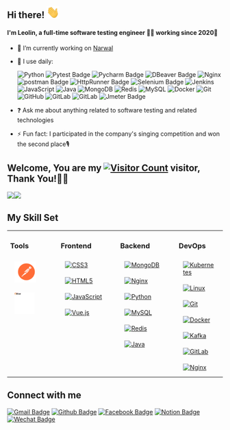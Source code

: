 <link rel="stylesheet" type="text/css" href="./beautiful.css">
 
## <div align="left">Hi there! <img src="https://github.com/Linlei-dev/Linlei-dev/blob/main/public/gif/wave.gif" width="30"></div>  

#### I'm Leolin, a full-time software testing engineer 👨‍💻 working since 2020🚀
  
- 🔭 I’m currently working on [Narwal](https://cn.narwal.com/about-us)  

- 🚀 I use daily:  

  ![Python](https://img.shields.io/badge/-Python-black?style=flat-square&logo=Python)
  ![Pytest Badge](https://img.shields.io/badge/Pytest-%230A9EDC?style=flat-square&logo=pytest&logoColor=white&logoSize=auto)
  ![Pycharm Badge](https://img.shields.io/badge/Pycharm-%23000000?style=flat-square&logo=pycharm)
  ![DBeaver Badge](https://img.shields.io/badge/DBeaver-%23382923?style=flat-square&logo=dbeaver)
  ![Nginx](https://img.shields.io/badge/-Nginx-F6C915?style=flat-square&logo=nginx&logoColor=029137)
  ![postman Badge](https://img.shields.io/badge/Postman-%23FF6C37?logo=postman&labelColor=white)
  ![HttpRunner Badge](https://img.shields.io/badge/HttpRunner-%23009020?style=flat-square&logo=htop)
  ![Selenium Badge](https://img.shields.io/badge/Selenium-%2343B02A?style=flat-square&logo=selenium&logoColor=white&logoSize=auto&color=%2343B02A)
  ![Jenkins](https://img.shields.io/badge/-Jenkins-F6C915?style=flat-square&logo=jenkins&logoColor=F16061)
  ![JavaScript](https://img.shields.io/badge/-JavaScript-black?style=flat-square&logo=javascript)
  ![Java](https://img.shields.io/badge/-java-E34A86?style=flat-square&logo=java)
  ![MongoDB](https://img.shields.io/badge/-MongoDB-black?style=flat-square&logo=mongodb)
  ![Redis](https://img.shields.io/badge/-Redis-black?style=flat-square&logo=Redis)
  ![MySQL](https://img.shields.io/badge/-MySQL-black?style=flat-square&logo=mysql)
  ![Docker](https://img.shields.io/badge/-Docker-black?style=flat-square&logo=docker)
  ![Git](https://img.shields.io/badge/-Git-black?style=flat-square&logo=git)
  ![GitHub](https://img.shields.io/badge/-GitHub-181717?style=flat-square&logo=github)
  ![GitLab](https://img.shields.io/badge/-GitLab-FCA121?style=flat-square&logo=gitlab)
  ![GitLab](https://img.shields.io/badge/Vercel-000000?style=flat-square&logo=vercel&logoColor=white)
  ![Jmeter Badge](https://img.shields.io/badge/Jmeter-%23D22128?style=flat-square&logo=apachejmeter)


- ❓ Ask me about anything related to software testing and related technologies  

- ⚡ Fun fact: I participated in the company's singing competition and won the second place🎙️  


## Welcome, You are my [![Visitor Count](https://profile-counter.glitch.me/Linlei-dev/count.svg)](https://leolin66.top/) visitor, Thank You!🎉🎉

<!-- [![Top Langs](https://github-readme-stats.vercel.app/api/top-langs/?username=Linlei-dev&theme=flag-india)](https://github.com/Linlei-dev/github-readme-stats) -->

[<span><img src="https://github-readme-stats.vercel.app/api/top-langs/?username=Linlei-dev&layout=compact" height=145/></span><span><img src="https://github-readme-stats.vercel.app/api?username=Linlei-dev&count_private=true&show_icons=true" height=145/></span>](https://leolin66.top/)

<!--
<table border="0">
<tr>
<td valign="top">
<img src="https://github-readme-stats.vercel.app/api/top-langs/?username=Linlei-dev&layout=compact" alt="Top Langs" height="160" />
</td>
<td valign="top">
<img src="https://github-readme-stats.vercel.app/api?username=Linlei-dev&show_icons=true" alt="Linlei-dev's GitHub stats" height="160" />
</td>
</tr>
</table>
-->

<!--
![Top Langs](https://github-readme-stats.vercel.app/api/top-langs/?username=Linlei-dev&layout=compact)
![Linlei-dev's GitHub stats](https://github-readme-stats.vercel.app/api?username=Linlei-dev&show_icons=true)
-->


## My Skill Set  
<table><tr><td valign="top" width="33%">

### Tools  
<div align="left">  
<a href="https://www.postman.com/" target="_blank"><img style="margin: 10px" src="https://github.com/Linlei-dev/Linlei-dev/blob/main/public/svg/postman.svg" alt="Postman" height="50" /></a>  
<a href="https://jmeter.apache.org/" target="_blank"><img style="margin: 10px" src="https://github.com/Linlei-dev/Linlei-dev/blob/main/public/svg/jmeter.svg" alt="Jmeter" height="50" /></a>  
</div>

</td><td valign="top" width="33%">

### Frontend  
<div align="left">  
<a href="https://www.w3schools.com/css/" target="_blank"><img style="margin: 10px" src="https://profilinator.rishav.dev/skills-assets/css3-original-wordmark.svg" alt="CSS3" height="50" /></a>  
<a href="https://en.wikipedia.org/wiki/HTML5" target="_blank"><img style="margin: 10px" src="https://profilinator.rishav.dev/skills-assets/html5-original-wordmark.svg" alt="HTML5" height="50" /></a>  
<a href="https://www.javascript.com/" target="_blank"><img style="margin: 10px" src="https://profilinator.rishav.dev/skills-assets/javascript-original.svg" alt="JavaScript" height="50" /></a>  
<a href="https://vuejs.org/" target="_blank"><img style="margin: 10px" src="https://profilinator.rishav.dev/skills-assets/vuejs-original-wordmark.svg" alt="Vue.js" height="50" /></a>  
</div>

</td><td valign="top" width="33%">



### Backend  
<div align="left">  
<a href="https://www.mongodb.com/" target="_blank"><img style="margin: 10px" src="https://profilinator.rishav.dev/skills-assets/mongodb-original-wordmark.svg" alt="MongoDB" height="50" /></a>  
<a href="https://www.nginx.com/" target="_blank"><img style="margin: 10px" src="https://profilinator.rishav.dev/skills-assets/nginx-original.svg" alt="Nginx" height="50" /></a>  
<a href="https://www.python.org/" target="_blank"><img style="margin: 10px" src="https://profilinator.rishav.dev/skills-assets/python-original.svg" alt="Python" height="50" /></a>
<a href="https://www.mysql.com/" target="_blank"><img style="margin: 10px" src="https://profilinator.rishav.dev/skills-assets/mysql-original-wordmark.svg" alt="MySQL" height="50" /></a>  
<a href="https://redis.io/" target="_blank"><img style="margin: 10px" src="https://profilinator.rishav.dev/skills-assets/redis-original-wordmark.svg" alt="Redis" height="50" /></a>  
<a href="https://www.java.com/" target="_blank"><img style="margin: 10px" src="https://profilinator.rishav.dev/skills-assets/java-original-wordmark.svg" alt="Java" height="50" /></a>  
</div>

</td><td valign="top" width="33%">




### DevOps  
<div align="left">  
<a href="https://kubernetes.io/" target="_blank"><img style="margin: 10px" src="https://profilinator.rishav.dev/skills-assets/kubernetes-icon.svg" alt="Kubernetes" height="50" /></a>  
<a href="https://www.linux.org/" target="_blank"><img style="margin: 10px" src="https://profilinator.rishav.dev/skills-assets/linux-original.svg" alt="Linux" height="50" /></a>  
<a href="https://github.com/" target="_blank"><img style="margin: 10px" src="https://profilinator.rishav.dev/skills-assets/git-scm-icon.svg" alt="Git" height="50" /></a>
<a href="https://www.docker.com/" target="_blank"><img style="margin: 10px" src="https://profilinator.rishav.dev/skills-assets/docker-original-wordmark.svg" alt="Docker" height="50" /></a>  
<a href="https://kafka.apache.org/" target="_blank"><img style="margin: 10px" src="https://profilinator.rishav.dev/skills-assets/apache_kafka-icon.svg" alt="Kafka" height="50" /></a>  
<a href="https://about.gitlab.com/" target="_blank"><img style="margin: 10px" src="https://profilinator.rishav.dev/skills-assets/gitlab.svg" alt="GitLab" height="50" /></a>  
<a href="https://www.nginx.com/" target="_blank"><img style="margin: 10px" src="https://profilinator.rishav.dev/skills-assets/nginx-original.svg" alt="Nginx" height="50" /></a>  
</div>
</td></tr></table>  

## Connect with me  
[![Gmail Badge](https://img.shields.io/badge/-6leolin6@gmail.com-c14438?style=for-the-badge&logo=Gmail&logoColor=white&link=mailto:6leolin6@gmail.com)](mailto:6leolin6@gmail.com)
[![Github Badge](https://img.shields.io/badge/-@stone3-181717?style=for-the-badge&logo=GitHub&logoColor=white)](https://github.com/Linlei-dev)
[![Facebook Badge](https://img.shields.io/badge/Facebook-1877F2?style=for-the-badge&logo=facebook&logoColor=white)](https://www.facebook.com/share/aenvYgmRyzSwKRJD/?mibextid=LQQJ4d)
[![Notion Badge](https://img.shields.io/badge/Leo's_Blog-000000?style=for-the-badge&logo=notion&logoColor=white)](https://leolin66.top)
[![Wechat Badge](https://img.shields.io/badge/WeChat-07C160?style=for-the-badge&logo=wechat&logoColor=white)](https://github.com/Linlei-dev/Linlei-dev/blob/main/public/img/MyWechatQRCode.JPG)